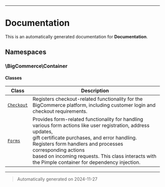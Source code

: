 
***

# Documentation



This is an automatically generated documentation for **Documentation**.


## Namespaces


### \BigCommerce\Container

#### Classes

| Class | Description |
|-------|-------------|
| [`Checkout`](./classes/BigCommerce/Container/Checkout.md) | Registers checkout-related functionality for the BigCommerce platform, including customer login and checkout requirements.|
| [`Forms`](./classes/BigCommerce/Container/Forms.md) | Provides form-related functionality for handling various form actions like user registration, address updates,<br />gift certificate purchases, and error handling. Registers form handlers and processes corresponding actions<br />based on incoming requests. This class interacts with the Pimple container for dependency injection.|




***
> Automatically generated on 2024-11-27
